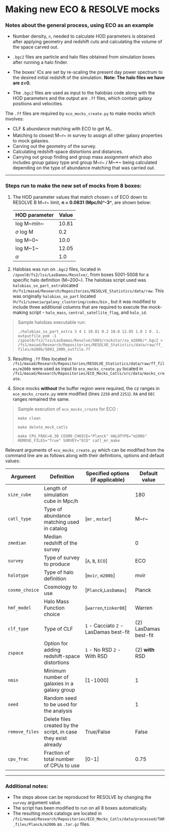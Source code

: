 # Making new ECO & RESOLVE mocks



### Notes about the general process, using ECO as an example



- Number density, `n`, needed to calculate HOD parameters is obtained after applying geometry and redshift cuts and calculating the volume of the space carved out. 

  

- `.bgc2` files are particle and halo files obtained from simulation boxes after running a halo finder. 

  

- The boxes’ ICs are set by re-scaling the present day power spectrum to the desired initial redshift of the simulation. **Note: The halo files we have are z=0.**

  

- The `.bgc2` files are used as input to the halobias code along with the HOD parameters and the output are `.ff` files, which contain galaxy positions and velocities.



The `.ff` files are required by `eco_mocks_create.py` to make mocks which involves:

- CLF & abundance matching with ECO to get M<sub>r</sub>.
- Matching to closest M~r~ in survey to assign all other galaxy properties to mock galaxies.
- Carving out the geometry of the survey.
- Calculating redshift-space distortions and distances.
- Carrying out group finding and group mass assignment which also includes group galaxy type and group M~r~ / M~*~ being calculated depending on the type of abundance matching that was carried out. 



------



### Steps run to make the new set of mocks from 8 boxes:



1. The HOD parameter values that match chosen `n` of ECO down to RESOLVE B M~r~ limit, **n = 0.0831 (Mpc/h)^-3^**, are shown below:

   | HOD parameter  | Value |
   | -------------- | ----- |
   | log M~min~     | 10.81 |
   | $\sigma$ log M | 0.2   |
   | log M~0~       | 10.0  |
   | log M~1~       | 12.05 |
   | $\alpha$       | 1.0   |

   

2. Halobias was run on `.bgc2` files, located in  `/zpool0/fs2/lss/LasDamas/Resolve/`, from boxes 5001-5008 for a specific halo definition (M~200~). The halobias script used was `halobias_so_part_extra`located in`/fs1/masad/Research/Repositories/RESOLVE_Statistics/data/raw`.  This was originally `halobias_so_part` located in`/fs1/szewciw/galaxy_clustering/codes/bin` , but it was modified to include three additional columns that are required to execute the mock-making script - `halo_mass`, `central_satellite_flag`, and `halo_id`.



> Sample halobias executable run:
>
> `./halobias_so_part_extra 3 4 1 10.81 0.2 10.0 12.05 1.0 1 0. 1. outputfile.pnm -1 /zpool0/fs2/lss/LasDamas/Resolve/5003/rockstar/so_m200b/*.bgc2 > /fs1/masad/Research/Repositories/RESOLVE_Statistics/data/raw/ff_files/m200b/5003_200b_outfile.ff`



3. Resulting `.ff` files located in `/fs1/masad/Research/Repositories/RESOLVE_Statistics/data/raw/ff_files/m200b` were used as input to `eco_mocks_create.py` located in `/fs1/masad/Research/Repositories/ECO_Mocks_Catls/src/data/mocks_create`.

4. Since mocks **without** the buffer region were required, the cz ranges in `eco_mocks_create.py` were modified (lines `2250` and `2251`). `RA` and `DEC` ranges remained the same. 



> Sample  execution of `eco_mocks_create` for ECO :
>
> `make clean`
>
> `make delete_mock_catls`
>
> `make CPU_FRAC=0.30 COSMO_CHOICE="Planck" HALOTYPE="m200b" REMOVE_FILES="True" SURVEY="ECO" catl_mr_make`



Relevant arguments of `eco_mocks_create.py` which can be modified from the command line are as follows along with their definitions, options and default values:

| Argument       | Definition                                                   | Specified options (if applicable)      | Default value         |
| -------------- | ------------------------------------------------------------ | -------------------------------------- | --------------------- |
| `size_cube`    | Length of simulation cube in Mpc/h                           |                                        | 180                   |
| `catl_type`    | Type of abundance matching used in catalog                   | [`mr` , `mstar`]                       | M~r~                  |
| `zmedian`      | Median redshift of the survey                                |                                        | 0                     |
| `survey`       | Type of survey to produce                                    | [`A`, `B`, `ECO`]                      | ECO                   |
| `halotype`     | Type of halo definition                                      | [`mvir`, `m200b`]                      | mvir                  |
| `cosmo_choice` | Cosmology to use                                             | [`Planck`,`LasDamas`]                  | Planck                |
| `hmf_model`    | Halo Mass Function choice                                    | [`warren`,`tinker08`]                  | Warren                |
| `clf_type`     | Type of CLF                                                  | `1` - Cacciato `2` - LasDamas best-fit | (2) LasDamas best-fit |
| `zspace`       | Option for adding redshift-space distortions                 | `1` - No RSD `2` - With RSD            | (2) **with** RSD      |
| `nmin`         | Minimum number of galaxies in a galaxy group                 | [1-1000]                               | 1                     |
| `seed`         | Random seed to be used for the analysis                      |                                        | 1                     |
| `remove_files` | Delete files created by the script, in case they exist already | True/False                             | False                 |
| `cpu_frac`     | Fraction of total number of CPUs to use                      | [0-1]                                  | 0.75                  |



------

### Additional notes:

- The steps above can be reproduced for RESOLVE by changing the `survey` argument value.
- The script has been modified to run on all 8 boxes automatically.
- The resulting mock catalogs are located in `/fs1/masad/Research/Repositories/ECO_Mocks_Catls/data/processed/TAR_files/Planck/m200b` as `.tar.gz` files. 